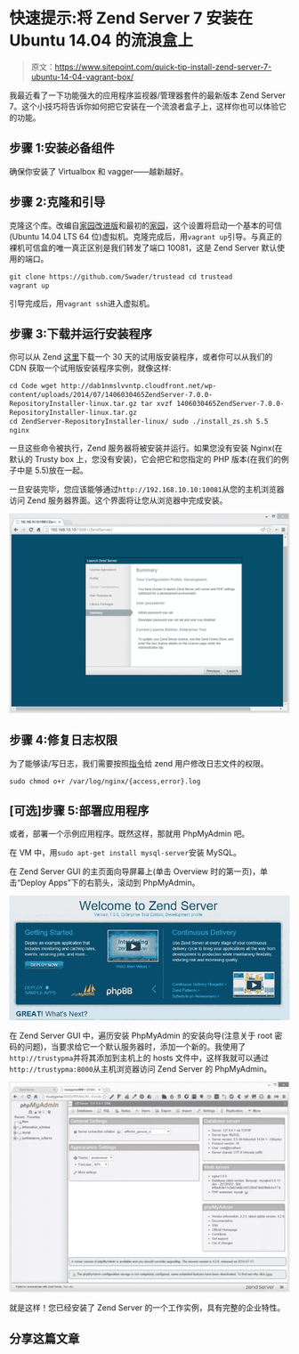 # 快速提示:将 Zend Server 7 安装在 Ubuntu 14.04 的流浪盒上

> 原文：<https://www.sitepoint.com/quick-tip-install-zend-server-7-ubuntu-14-04-vagrant-box/>

我最近看了一下功能强大的应用程序监视器/管理器套件的最新版本 Zend Server 7。这个小技巧将告诉你如何把它安装在一个流浪者盒子上，这样你也可以体验它的功能。

## 步骤 1:安装必备组件

确保你安装了 Virtualbox 和 vagger——越新越好。

## 步骤 2:克隆和引导

克隆这个库。改编自[家园改进版](https://www.sitepoint.com/quick-tip-get-homestead-vagrant-vm-running/)和最初的[家园](https://github.com/laravel/homestead)，这个设置将启动一个基本的可信(Ubuntu 14.04 LTS 64 位)虚拟机。克隆完成后，用`vagrant up`引导。与真正的裸机可信盒的唯一真正区别是我们转发了端口 10081，这是 Zend Server 默认使用的端口。

```
git clone https://github.com/Swader/trustead cd trustead
vagrant up
```

引导完成后，用`vagrant ssh`进入虚拟机。

## 步骤 3:下载并运行安装程序

你可以从 Zend [这里](http://www.zend.com/products/server)下载一个 30 天的试用版安装程序，或者你可以从我们的 CDN 获取一个试用版安装程序实例，就像这样:

```
cd Code wget http://dab1nmslvvntp.cloudfront.net/wp-content/uploads/2014/07/1406030465ZendServer-7.0.0-RepositoryInstaller-linux.tar.gz tar xvzf 1406030465ZendServer-7.0.0-RepositoryInstaller-linux.tar.gz
cd ZendServer-RepositoryInstaller-linux/ sudo ./install_zs.sh 5.5 nginx
```

一旦这些命令被执行，Zend 服务器将被安装并运行。如果您没有安装 Nginx(在默认的 Trusty box 上，您没有安装)，它会把它和您指定的 PHP 版本(在我们的例子中是 5.5)放在一起。

一旦安装完毕，您应该能够通过`http://192.168.10.10:10081`从您的主机浏览器访问 Zend 服务器界面。这个界面将让您从浏览器中完成安装。

![](img/7f4b7dda91ea252b1836f872d4be5dad.png)

## 步骤 4:修复日志权限

为了能够读/写日志，我们需要按照[指令](http://files.zend.com/help/Zend-Server/zend-server.htm#log_file_permissions.htm)给 zend 用户修改日志文件的权限。

```
sudo chmod o+r /var/log/nginx/{access,error}.log
```

## [可选]步骤 5:部署应用程序

或者，部署一个示例应用程序。既然这样，那就用 PhpMyAdmin 吧。

在 VM 中，用`sudo apt-get install mysql-server`安装 MySQL。

在 Zend Server GUI 的主页面向导屏幕上(单击 Overview 时的第一页)，单击“Deploy Apps”下的右箭头，滚动到 PhpMyAdmin。

![](img/0ceee9a820470322644c77f98f7d13a8.png)

在 Zend Server GUI 中，遍历安装 PhpMyAdmin 的安装向导(注意关于 root 密码的问题)，当要求给它一个默认服务器时，添加一个新的。我使用了`http://trustypma`并将其添加到主机上的 hosts 文件中，这样我就可以通过`http://trustypma:8000`从主机浏览器访问 Zend Server 的 PhpMyAdmin。

![](img/0b03bbb9a29d182a40ca901f0bfc0dee.png)

就是这样！您已经安装了 Zend Server 的一个工作实例，具有完整的企业特性。

## 分享这篇文章